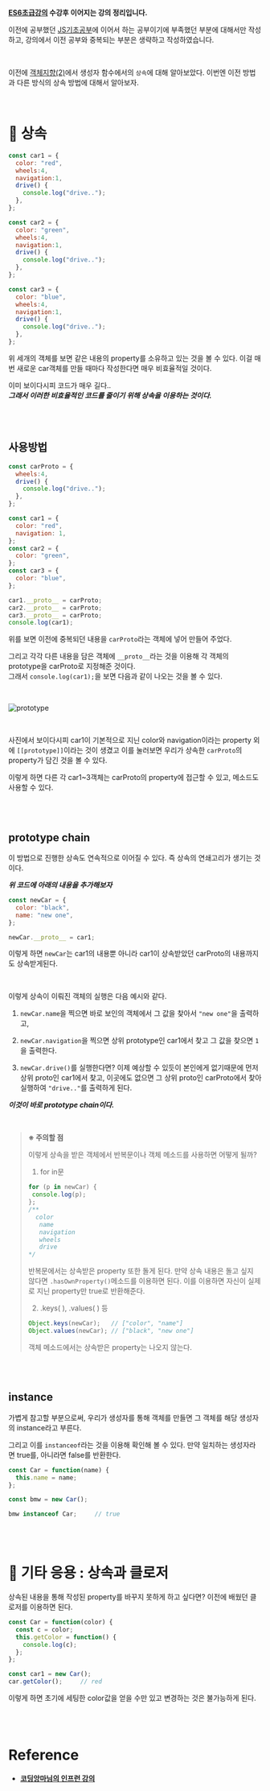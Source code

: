 **[ES6초급강의](https://github.com/Jeong-jj/javascript-self-study/blob/main/archive/ES6/01_ES6_%EA%B8%B0%EC%B4%88.md) 수강후 이어지는 강의 정리입니다.**

이전에 공부했던 [JS기초공부](https://github.com/Jeong-jj/javascript-self-study/tree/main/archive/Javascript%EA%B8%B0%EC%B4%88)에 이어서 하는 공부이기에 부족했던 부분에 대해서만 작성하고, 강의에서 이전 공부와 중복되는 부분은 생략하고 작성하였습니다.

<br/>

이전에 [객체지향(2)](https://github.com/Jeong-jj/javascript-self-study/blob/main/archive/Javascript%EA%B8%B0%EC%B4%88/15.2_%EA%B0%9D%EC%B2%B4%EC%A7%80%ED%96%A5(2).md)에서 생성자 함수에서의 `상속`에 대해 알아보았다. 이번엔 이전 방법과 다른 방식의 상속 방법에 대해서 알아보자.

<br/>

# 📌 상속

```javascript
const car1 = {
  color: "red",
  wheels:4,
  navigation:1,
  drive() {
    console.log("drive..");
  },
};

const car2 = {
  color: "green",
  wheels:4,
  navigation:1,
  drive() {
    console.log("drive..");
  },
};

const car3 = {
  color: "blue",
  wheels:4,
  navigation:1,
  drive() {
    console.log("drive..");
  },
};
```

위 세개의 객체를 보면 같은 내용의 property를 소유하고 있는 것을 볼 수 있다. 이걸 매번 새로운 car객체를 만들 때마다 작성한다면 매우 비효율적일 것이다.

이미 보이다시피 코드가 매우 길다..  
**_그래서 이러한 비효율적인 코드를 줄이기 위해 상속을 이용하는 것이다._**

<br/>
<br/>

## 사용방법

```javascript
const carProto = {
  wheels:4,
  drive() {
    console.log("drive..");
  },
};

const car1 = {
  color: "red",
  navigation: 1,
};
const car2 = {
  color: "green",
};
const car3 = {
  color: "blue",
};

car1.__proto__ = carProto;
car2.__proto__ = carProto;
car3.__proto__ = carProto;
console.log(car1);
```

위를 보면 이전에 중복되던 내용을 `carProto`라는 객체에 넣어 만들어 주었다.

그리고 각각 다른 내용을 담은 객체에 `__proto__`라는 것을 이용해 각 객체의 prototype을 carProto로 지정해준 것이다.  
그래서 `console.log(car1);`을 보면 다음과 같이 나오는 것을 볼 수 있다.

<br/>

![prototype](https://user-images.githubusercontent.com/96231175/221204626-3d78c204-052f-4016-8b27-05cd11ab75d2.png)

<br/>

사진에서 보이다시피 car1이 기본적으로 지닌 color와 navigation이라는 property 외에 `[[prototype]]`이라는 것이 생겼고 이를 눌러보면 우리가 상속한 `carProto`의 property가 담긴 것을 볼 수 있다.

이렇게 하면 다른 각 car1~3객체는 carProto의 property에 접근할 수 있고, 메소드도 사용할 수 있다.

<br/>
<br/>

## prototype chain

이 방법으로 진행한 상속도 연속적으로 이어질 수 있다. 즉 상속의 연쇄고리가 생기는 것이다.

**_위 코드에 아래의 내용을 추가해보자_**

```javascript
const newCar = {
  color: "black",
  name: "new one",
};

newCar.__proto__ = car1;
```

이렇게 하면 `newCar`는 car1의 내용뿐 아니라 car1이 상속받았던 carProto의 내용까지도 상속받게된다.

<br/>

이렇게 상속이 이뤄진 객체의 실행은 다음 예시와 같다.

1. `newCar.name`을 찍으면 바로 보인의 객체에서 그 값을 찾아서 `"new one"`을 출력하고,

2. `newCar.navigation`을 찍으면 상위 prototype인 car1에서 찾고 그 값을 찾으면 `1`을 출력한다.

3. `newCar.drive()`를 실행한다면? 이제 예상할 수 있듯이 본인에게 없기때문에 먼저 상위 proto인 car1에서 찾고, 이곳에도 없으면 그 상위 proto인 carProto에서 찾아 실행하여 `"drive.."`를 출력하게 된다.

_**이것이 바로 prototype chain이다.**_

<br/>

> **※ 주의할 점**
>
>이렇게 상속을 받은 객체에서 반복문이나 객체 메소드를 사용하면 어떻게 될까?
>
>1. for in문
>```javascript
>for (p in newCar) {
>  console.log(p);
>};
>/**
>	color
>    name
>    navigation
>    wheels
>    drive
>*/
>```
>반복문에서는 상속받은 property 또한 돌게 된다.
>만약 상속 내용은 돌고 싶지 않다면 `.hasOwnProperty()`메소드를 이용하면 된다. 이를 이용하면 자신이 실제로 지닌 property만 true로 반환해준다.
>
>2. .keys( ), .values( ) 등
>```javascript
>Object.keys(newCar);	// ["color", "name"]
>Object.values(newCar);	// ["black", "new one"]
>```
>객체 메소드에서는 상속받은 property는 나오지 않는다.

<br/>
<br/>

## instance

가볍게 참고할 부분으로써, 우리가 생성자를 통해 객체를 만들면 그 객체를 해당 생성자의 instance라고 부른다.

그리고 이를 `instanceof`라는 것을 이용해 확인해 볼 수 있다. 만약 일치하는 생성자라면 true를, 아니라면 false를 반환한다.

```javascript
const Car = function(name) {
  this.name = name;
};

const bmw = new Car();

bmw instanceof Car;		// true
```

<br/>
<br/>

# 📢 기타 응용 : 상속과 클로저

상속된 내용을 통해 작성된 property를 바꾸지 못하게 하고 싶다면? 이전에 배웠던 클로저를 이용하면 된다.

```javascript
const Car = function(color) {
  const c = color;
  this.getColor = function() {
    console.log(c);
  };
};

const car1 = new Car();
car.getColor();		// red
```

이렇게 하면 초기에 세팅한 color값을 얻을 수만 있고 변경하는 것은 불가능하게 된다.

<br/>
<br/>

# Reference

- **[코딩앙마님의 인프런 강의](https://www.inflearn.com/course/%EC%99%95%EC%B4%88%EB%B3%B4-%EC%9E%90%EB%B0%94%EC%8A%A4%ED%81%AC%EB%A6%BD%ED%8A%B8/dashboard)**